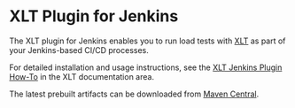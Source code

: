 XLT Plugin for Jenkins
======================

The XLT plugin for Jenkins enables you to run load tests with [XLT](https://www.xceptance.com/xlt/) as part of your Jenkins-based CI/CD processes.

For detailed installation and usage instructions, see the [XLT Jenkins Plugin How-To](https://docs.xceptance.com/xlt/load-testing/advanced/080-ci-cd/) in the XLT documentation area.

The latest prebuilt artifacts can be downloaded from [Maven Central](https://search.maven.org/artifact/com.xceptance/xlt-jenkins-plugin).
